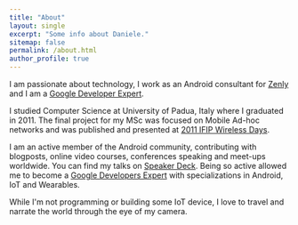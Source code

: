 ```yaml
---
title: "About"
layout: single
excerpt: "Some info about Daniele."
sitemap: false
permalink: /about.html
author_profile: true
---
```


I am passionate about technology, I work as an Android consultant for [Zenly](http://zen.ly/) and I am a [Google Developer Expert](https://developers.google.com/community/experts/directory/profile/profile-daniele_bonaldo).

I studied Computer Science at University of Padua, Italy where I graduated in 2011. The final project for my MSc was focused on Mobile Ad-hoc networks and was published and presented at [2011 IFIP Wireless Days](http://ieeexplore.ieee.org/document/6098142).

I am an active member of the Android community, contributing with blogposts, online video courses, conferences speaking and meet-ups worldwide. You can find my talks on [Speaker Deck](https://speakerdeck.com/danybony/). 
Being so active allowed me to become a [Google Developers Expert](https://developers.google.com/experts/people/daniele-bonaldo) with specializations in Android, IoT and Wearables.

While I'm not programming or building some IoT device, I love to travel and narrate the world through the eye of my camera.
